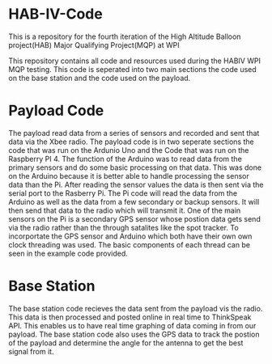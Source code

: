 # HAB-IV-Code
This is a repository for the fourth iteration of the High Altitude Balloon project(HAB) Major Qualifying Project(MQP) at WPI

This repository contains all code and resources used during the HABIV WPI MQP testing. This code is seperated into two main sections the code used on the base station and the code used on the payload.

# Payload Code
The payload read data from a series of sensors and recorded and sent that data via the Xbee radio. The payload code is in two seperate sections the code that was run on the Ardunio Uno and the Code that was run on the Raspberry PI 4. 
The function of the Arduino was to read data from the primary sensors and do some basic processing on that data. This was done on the Arduino because it is better able to handle processing the sensor data than the Pi. After reading the sensor values the data is then sent via the serial port to the Rasberry Pi. 
The Pi code will read the data from the Arduino as well as the data from a few secondary or backup sensors. It will then send that data to the radio which will transmit it. One of the main sensors on the Pi is a secondary GPS sensor whose postion data gets send via the radio rather than the through satalites like the spot tracker. To incorportate the GPS sensor and Arduino which both have their own own clock threading was used. The basic components of each thread can be seen in the example code provided. 

# Base Station
The base station code recieves the data sent from the payload vis the radio. This data is then processed and posted online in real time to ThinkSpeak API. This enables us to have real time graphing of data coming in from our payload. The base station code also uses the GPS data to track the postion of the payload and determine the angle for the antenna to get the best signal from it. 